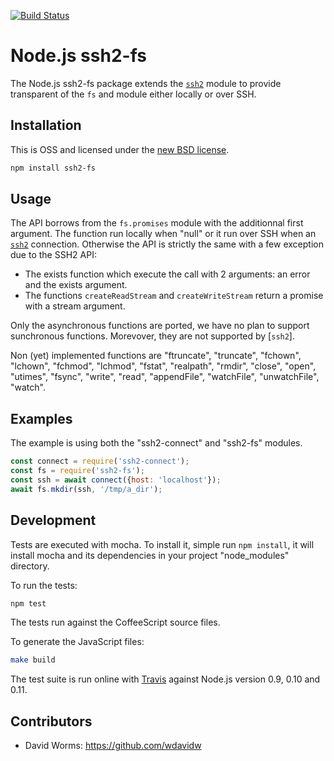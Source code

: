 [![Build Status](https://secure.travis-ci.org/adaltas/node-ssh2-fs.png)][travis]

# Node.js ssh2-fs

The Node.js ssh2-fs package extends the [`ssh2`][ssh2] module to provide 
transparent of the `fs` and module either locally or over SSH. 

## Installation

This is OSS and licensed under the [new BSD license][license].

```bash
npm install ssh2-fs
```

## Usage

The API borrows from the `fs.promises` module with the additionnal first
argument. The  function run locally when "null" or it run over SSH when an
[`ssh2`][ssh2]  connection. Otherwise the API is strictly the same with a few
exception due to the SSH2 API:

- The exists function which execute the call with 2 arguments: an error and 
  the exists argument.
- The functions `createReadStream` and `createWriteStream` return a promise with
  a stream argument.

Only the asynchronous functions are ported, we have no plan to support 
sunchronous functions. Morevover, they are not supported by [`ssh2`].

Non (yet) implemented functions are "ftruncate", "truncate", "fchown", "lchown", 
"fchmod", "lchmod", "fstat", "realpath", "rmdir", "close", "open", "utimes", 
"fsync", "write", "read", "appendFile", "watchFile", "unwatchFile", "watch".

## Examples

The example is using both the "ssh2-connect" and "ssh2-fs" modules.

```js
const connect = require('ssh2-connect');
const fs = require('ssh2-fs');
const ssh = await connect({host: 'localhost'});
await fs.mkdir(ssh, '/tmp/a_dir');
```

## Development

Tests are executed with mocha. To install it, simple run `npm install`, it will install
mocha and its dependencies in your project "node_modules" directory.

To run the tests:
```bash
npm test
```

The tests run against the CoffeeScript source files.

To generate the JavaScript files:
```bash
make build
```

The test suite is run online with [Travis][travis] against Node.js version 0.9, 
0.10 and 0.11.

## Contributors

*   David Worms: <https://github.com/wdavidw>

[travis]: http://travis-ci.org/adaltas/node-ssh2-fs
[ssh2]: https://github.com/mscdex/ssh2
[license]: https://github.com/adaltas/node-ssh2-fs/blob/master/LICENSE.md
